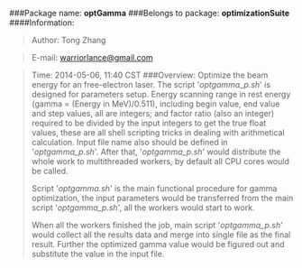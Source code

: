 ###Package name: **optGamma**
###Belongs to package: **optimizationSuite**
####Information:
> Author: Tong Zhang

> E-mail: warriorlance@gmail.com

> Time:   2014-05-06, 11:40 CST 
###Overview:
>	Optimize the beam energy for an free-electron laser. The script
>	'*optgamma_p.sh*' is designed for parameters setup. Energy 
>	scanning range in rest energy (gamma = (Energy in MeV)/0.511),
>	including begin value, end value and step values, all are integers;
>	and factor ratio (also an integer) required to be divided by the 
>	input integers to get the true float values, these are all shell
>	scripting tricks in dealing with arithmetical calculation. 
>	Input file name also should be defined in '*optgamma_p.sh*'.
>	After that, '*optgamma_p.sh*' would distribute the whole work
>	to multithreaded workers, by default all CPU cores would be called.
>
>	Script '*optgamma.sh*' is the main functional procedure for 
>	gamma optimization, the input parameters would be transferred from
>	the main script '*optgamma_p.sh*', all the workers would start
>	to work.
>
>	When all the workers finished the job, main script '*optgamma_p.sh*'
>	would collect all the results data and merge into single file as the
>	final result. Further the optimized gamma value would be figured out
>	and substitute the value in the input file.
